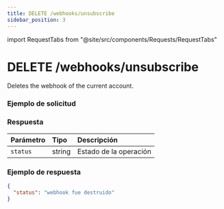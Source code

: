 ```yaml
---
title: DELETE /webhooks/unsubscribe
sidebar_position: 3
---
```


import RequestTabs from "@site/src/components/Requests/RequestTabs"

# DELETE /webhooks/unsubscribe

Deletes the webhook of the current account.

### Ejemplo de solicitud

<RequestTabs endpoint='webhooks_api' request="delete_webhooks_unsubscribe"/>

### Respuesta

| Parámetro  | Tipo   | Descripción            |
| :--------  | :----- | :--------------------- |
| `status`   | string | Estado de la operación |

### Ejemplo de respuesta

```json title=response.json
{
  "status": "webhook fue destruido"
}
```